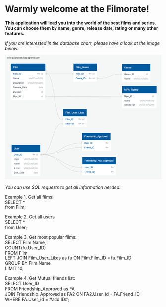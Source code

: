 # Warmly welcome at the Filmorate!

**This application will lead you into the world of the best films and series. 
You can choose them by name, genre, release date, rating or many other features.**

*If you are interested in the database chart, please have a look at the image below:*

![Database Chart](src/main/resources/database/FilmorateDatabaseChart.png)

*You can use SQL requests to get all information needed.*

Example 1. Get all films:</br>
SELECT * </br>
from Film;

Example 2. Get all users:</br>
SELECT * </br>
from User;

Example 3. Get most popular films:</br>
SELECT Film.Name, </br>
       COUNT(fu.User_ID) </br>
FROM Film </br>
LEFT JOIN Film_User_Likes as fu ON Film.Film_ID = fu.Film_ID </br>
GROUP BY Film.Name </br>
LIMIT 10; </br>

Example 4. Get Mutual friends list:</br>
SELECT User_ID </br>
FROM Friendship_Approved as FA </br>
JOIN Friendship_Approved as FA2 ON FA2.User_id = FA.Friend_ID </br>
WHERE FA.User_id = #add ID#;